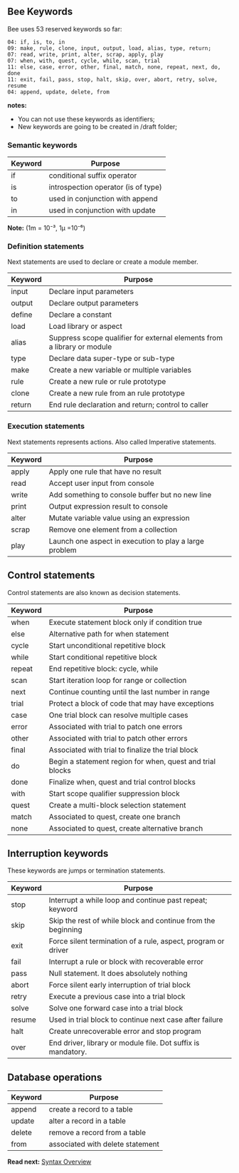 ## Bee Keywords

Bee uses 53 reserved keywords so far: 

```
04: if, is, to, in
09: make, rule, clone, input, output, load, alias, type, return;
07: read, write, print, alter, scrap, apply, play 
07: when, with, quest, cycle, while, scan, trial
11: else, case, error, other, final, match, none, repeat, next, do, done
11: exit, fail, pass, stop, halt, skip, over, abort, retry, solve, resume
04: append, update, delete, from
```

**notes:** 

* You can not use these keywords as identifiers;
* New keywords are going to be created in /draft folder;

### Semantic keywords

| Keyword     | Purpose
|-------------|--------------------------------------------------------
| if          | conditional suffix operator
| is          | introspection operator (is of type)
| to          | used in conjunction with append
| in          | used in conjunction with update 

**Note:** (1m = 10⁻³, 1μ =10⁻⁶)

### Definition statements

Next statements are used to declare or create a module member.

| Keyword  | Purpose
|----------|-------------------------------------------------------------------
| input    | Declare input parameters
| output   | Declare output parameters
| define   | Declare a constant 
| load     | Load library or aspect
| alias    | Suppress scope qualifier for external elements from a library or module
| type     | Declare data super-type or sub-type
| make     | Create a new variable or multiple variables
| rule     | Create a new rule or rule prototype 
| clone    | Create a new rule from an rule prototype
| return   | End rule declaration and return; control to caller

### Execution statements

Next statements represents actions. Also called Imperative statements.

| Keyword  | Purpose
|----------|--------------------------------------------------
| apply    | Apply one rule that have no result
| read     | Accept user input from console 
| write    | Add something to console buffer but no new line 
| print    | Output expression result to console 
| alter    | Mutate variable value using an expression
| scrap    | Remove one element from a collection
| play     | Launch one aspect in execution to play a large problem

## Control statements

Control statements are also known as decision statements.

| Keyword  | Purpose
|----------|------------------------------------------------------------
| when     | Execute statement block only if condition true
| else     | Alternative path for when statement
| cycle    | Start unconditional repetitive block
| while    | Start conditional repetitive block
| repeat   | End repetitive block: cycle, while
| scan     | Start iteration loop for range or collection
| next     | Continue counting until the last number in range
| trial    | Protect a block of code that may have exceptions
| case     | One trial block can resolve multiple cases
| error    | Associated with trial to patch one errors
| other    | Associated with trial to patch other errors
| final    | Associated with trial to finalize the trial block
| do       | Begin a statement region for when, quest and trial blocks
| done     | Finalize when, quest and trial control blocks
| with     | Start scope qualifier suppression block
| quest    | Create a multi-block selection statement
| match    | Associated to quest, create one branch
| none     | Associated to quest, create alternative branch

## Interruption keywords

These keywords are jumps or termination statements.

| Keyword  | Purpose
|----------|----------------------------------------------------------------
| stop     | Interrupt a while loop and continue past repeat; keyword
| skip     | Skip the rest of while block and continue from the beginning
| exit     | Force silent termination of a rule, aspect, program or driver
| fail     | Interrupt a rule or block with recoverable error
| pass     | Null statement. It does absolutely nothing
| abort    | Force silent early interruption of trial block
| retry    | Execute a previous case into a trial block
| solve    | Solve one forward case into a trial block
| resume   | Used in trial block to continue next case after failure
| halt     | Create unrecoverable error and stop program
| over     | End driver, library or module file. Dot suffix is mandatory.

## Database operations

| Keyword  | Purpose
|----------|----------------------------------------------------------------
| append   | create a record to a table 
| update   | alter a record in a table
| delete   | remove a record from a table
| from     | associated with delete statement

**Read next:** [Syntax Overview](overview.md)